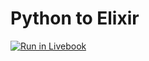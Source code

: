 # Python to Elixir

[![Run in Livebook](https://livebook.dev/badge/v1/gray.svg)](https://livebook.dev/run?url=https%3A%2F%2Fgithub.com%2Fboisgera%2Fpython-to-elixir%2Fblob%2Fmaster%2Fbasic-types.livemd)
